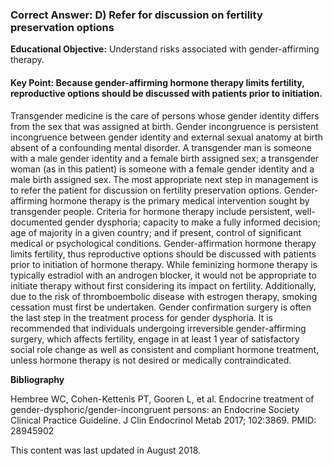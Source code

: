 
### Correct Answer: D) Refer for discussion on fertility preservation options 

**Educational Objective:** Understand risks associated with gender-affirming therapy.

#### **Key Point:** Because gender-affirming hormone therapy limits fertility, reproductive options should be discussed with patients prior to initiation.

Transgender medicine is the care of persons whose gender identity differs from the sex that was assigned at birth. Gender incongruence is persistent incongruence between gender identity and external sexual anatomy at birth absent of a confounding mental disorder. A transgender man is someone with a male gender identity and a female birth assigned sex; a transgender woman (as in this patient) is someone with a female gender identity and a male birth assigned sex.
The most appropriate next step in management is to refer the patient for discussion on fertility preservation options. Gender-affirming hormone therapy is the primary medical intervention sought by transgender people. Criteria for hormone therapy include persistent, well-documented gender dysphoria; capacity to make a fully informed decision; age of majority in a given country; and if present, control of significant medical or psychological conditions. Gender-affirmation hormone therapy limits fertility, thus reproductive options should be discussed with patients prior to initiation of hormone therapy.
While feminizing hormone therapy is typically estradiol with an androgen blocker, it would not be appropriate to initiate therapy without first considering its impact on fertility. Additionally, due to the risk of thromboembolic disease with estrogen therapy, smoking cessation must first be undertaken. Gender confirmation surgery is often the last step in the treatment process for gender dysphoria. It is recommended that individuals undergoing irreversible gender-affirming surgery, which affects fertility, engage in at least 1 year of satisfactory social role change as well as consistent and compliant hormone treatment, unless hormone therapy is not desired or medically contraindicated.

**Bibliography**

Hembree WC, Cohen-Kettenis PT, Gooren L, et al. Endocrine treatment of gender-dysphoric/gender-incongruent persons: an Endocrine Society Clinical Practice Guideline. J Clin Endocrinol Metab 2017; 102:3869. PMID: 28945902

This content was last updated in August 2018.